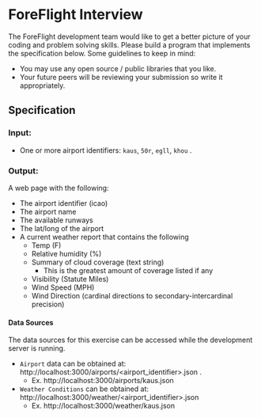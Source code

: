 # ForeFlight Interview
The ForeFlight development team would like to get a better picture of your coding and problem solving skills. Please build a program that implements the specification below. Some guidelines to keep in mind:
 
* You may use any open source / public libraries that you like.
* Your future peers will be reviewing your submission so write it appropriately.
 
## Specification
### Input:
  - One or more airport identifiers: `kaus`, `50r`, `egll`, `khou` . 
 
### Output:
 
 A web page with the following:
 - The airport identifier (icao)
 - The airport name
 - The available runways
 - The lat/long of the airport
 - A current weather report that contains the following
    - Temp (F)
    - Relative humidity (%)
    - Summary of cloud coverage (text string)
        - This is the greatest amount of coverage listed if any
    - Visibility (Statute Miles)
    - Wind Speed (MPH)
    - Wind Direction (cardinal directions to secondary-intercardinal precision)
 
#### Data Sources
The data sources for this exercise can be accessed while the development server is running. 
- `Airport` data can be obtained at: http://localhost:3000/airports/<airport_identifier>.json . 
    - Ex. http://localhost:3000/airports/kaus.json
- `Weather Conditions` can be obtained at:  http://localhost:3000/weather/<airport_identifier>.json
    - Ex. http://localhost:3000/weather/kaus.json